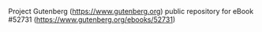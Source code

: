Project Gutenberg (https://www.gutenberg.org) public repository for
eBook #52731 (https://www.gutenberg.org/ebooks/52731)

